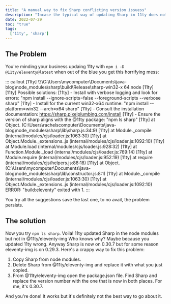 ```yaml
---
title: "A manual way to fix Sharp conflicting version issuess"
description: "Incase the typical way of updating Sharp in 11ty does not work for you"
date: 2022-07-29
toc: "true"
tags:
  ['11ty', 'sharp']
---
```


## The Problem

You're minding your business updaing 11ty with <code>npm i -D @11ty/eleventy@latest</code> when out of the blue you get this horrifying mess:

::: callout
[11ty] \\?\C:\Users\mycomputer\Documents\java-blog\node_modules\sharp\build\Release\sharp-win32-x
64.node
[11ty]
[11ty] Possible solutions:
[11ty] - Install with verbose logging and look for errors: "npm install --ignore-scripts=false --foreground-scripts --verbose sharp"
[11ty] - Install for the current win32-x64 runtime: "npm install --platform=win32 --arch=x64 sharp"
[11ty] - Consult the installation documentation: https://sharp.pixelplumbing.com/install
[11ty] - Ensure the version of sharp aligns with the @11ty package: "npm ls sharp"
[11ty]     at Object.<anonymous> (C:\Users\rachelscomputer\Documents\java-blog\node_modules\sharp\lib\sharp.js:34:9)
[11ty]     at Module._compile (internal/modules/cjs/loader.js:1063:30)
[11ty]     at Object.Module._extensions..js (internal/modules/cjs/loader.js:1092:10)
[11ty]     at Module.load (internal/modules/cjs/loader.js:928:32)
[11ty]     at Function.Module._load (internal/modules/cjs/loader.js:769:14)
[11ty]     at Module.require (internal/modules/cjs/loader.js:952:19)
[11ty]     at require (internal/modules/cjs/helpers.js:88:18)
[11ty]     at Object.<anonymous> (C:\Users\mycomputer\Documents\java-blog\node_modules\sharp\lib\constructor.js:8:1)
[11ty]     at Module._compile (internal/modules/cjs/loader.js:1063:30)
[11ty]     at Object.Module._extensions..js (internal/modules/cjs/loader.js:1092:10)
ERROR: "build:eleventy" exited with 1.
:::

You try all the suggestions save the last one, to no avail, the problem persists.

## The solution

Now you try <code>npm ls sharp</code>. Voila! 11ty updated Sharp in the node modules but not in @11ty/eleventy-img Who knows why? Maybe because you updated 11ty wrong. Anyway Sharp is now on 0.30.7 but for some reason eleventy-img is on 0.29.3. Here's a crappy way to fix this problem:

1. Copy Sharp from node modules.
2. Delete Sharp from @11ty/eleventy-img and replace it with what you just copied.
3. From  @11ty/eleventy-img open the package.json file. Find Sharp and replace the version number with the one that is now in both places. For me, it's 0.30.7.

And you're done! It works but it's definitely not the best way to go about it.